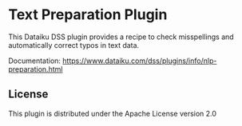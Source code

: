 # Text Preparation Plugin

This Dataiku DSS plugin provides a recipe to check misspellings and automatically correct typos in text data.

Documentation: https://www.dataiku.com/dss/plugins/info/nlp-preparation.html

## License
This plugin is distributed under the Apache License version 2.0
